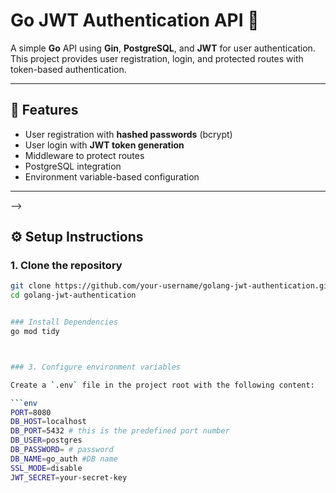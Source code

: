# Go JWT Authentication API 🔑

A simple **Go** API using **Gin**, **PostgreSQL**, and **JWT** for user authentication.  
This project provides user registration, login, and protected routes with token-based authentication.

---

## 🚀 Features
- User registration with **hashed passwords** (bcrypt)
- User login with **JWT token generation**
- Middleware to protect routes
- PostgreSQL integration
- Environment variable-based configuration

---

<!-- ## 📂 Project Structure

<!-- golang-jwt-authentication/
├── main.go # Entry point
├── middleware/ # JWT middleware
├── models/ # Database models
├── handlers/ # API handlers (register, login, etc.)
├── database/ # DB connection setup
├── .env # Environment variables (not committed)
├── go.mod # Go module file
└── README.md # Project documentation



--- --> -->

## ⚙️ Setup Instructions

### 1. Clone the repository
```bash
git clone https://github.com/your-username/golang-jwt-authentication.git
cd golang-jwt-authentication


### Install Dependencies
go mod tidy



### 3. Configure environment variables

Create a `.env` file in the project root with the following content:

```env
PORT=8080
DB_HOST=localhost
DB_PORT=5432 # this is the predefined port number
DB_USER=postgres
DB_PASSWORD= # password 
DB_NAME=go_auth #DB name
SSL_MODE=disable
JWT_SECRET=your-secret-key

